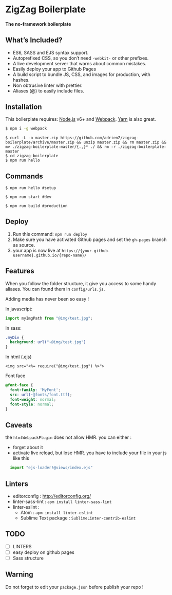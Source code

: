 # ZigZag Boilerplate

#### The no-framework boilerplate


## What’s Included?

* ES6, SASS and EJS syntax support.
* Autoprefixed CSS, so you don’t need `-webkit-` or other prefixes.
* A live development server that warns about common mistakes.
* Easily deploy your app to Github Pages
* A build script to bundle JS, CSS, and images for production, with hashes.
* Non obtrusive linter with prettier.
* Aliases (@) to easily include files.


## Installation

This boilerplate requires:
[Node.js](https://nodejs.org/) v6+ and [Webpack](http://webpack.github.io/docs/).
[Yarn](https://yarnpkg.com/) is also great.

```sh
$ npm i -g webpack
```

```
$ curl -L -o master.zip https://github.com/adrienZ/zigzag-boilerplate/archive/master.zip && unzip master.zip && rm master.zip && mv ./zigzag-boilerplate-master/{.,}* ./ && rm -r ./zigzag-boilerplate-master
$ cd zigzag-boilerplate
$ npm run hello
```

## Commands

```
$ npm run hello #setup
```
```
$ npm run start #dev
```
```
$ npm run build #production
```

## Deploy

1. Run this command: `npm run deploy`
2. Make sure you have activated Github pages and set the `gh-pages` branch as source.
3. your app is now live at `https://{your-github-username}.github.io/{repo-name}/`


## Features

When you follow the folder structure, it give you access to some handy aliases.
You can found them in `config/urls.js`.

Adding media has never been so easy !

In javascript:
```javascript
import myImgPath from "@img/test.jpg";
```

In sass:
```sass
.myDiv {
  background: url("~@img/test.jpg")
}
```

In html (.ejs)
```ejs
<img src="<%= require("@img/test.jpg") %>">
```

Font face
```css
@font-face {
  font-family: 'MyFont';
  src: url(~@fonts/font.ttf);
  font-weight: normal;
  font-style: normal;
}
```

## Caveats

the `htmlWebpackPlugin` does not allow HMR.
you can either :
- forget about it
- activate live reload, but lose HMR. you have to include your file in your js like this
```javascript
  import "ejs-loader!@views/index.ejs"
```

## Linters
- editorconfig : http://editorconfig.org/
- linter-sass-lint : `apm install linter-sass-lint`
- linter-eslint :
	- Atom : `apm install linter-eslint`
	- Sublime Text package : `SublimeLinter-contrib-eslint`

## TODO
- [ ] LINTERS
- [ ] easy deploy on github pages
- [ ] Sass structure

## Warning

Do not forget to edit your `package.json` before publish your repo !
